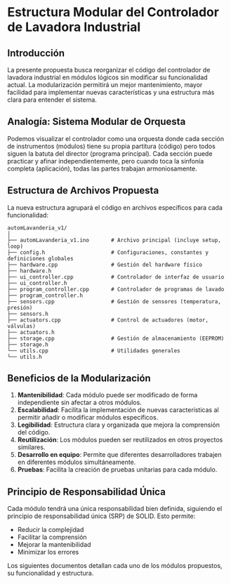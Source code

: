 # Estructura Modular del Controlador de Lavadora Industrial

## Introducción

La presente propuesta busca reorganizar el código del controlador de lavadora industrial en módulos lógicos sin modificar su funcionalidad actual. La modularización permitirá un mejor mantenimiento, mayor facilidad para implementar nuevas características y una estructura más clara para entender el sistema.

## Analogía: Sistema Modular de Orquesta

Podemos visualizar el controlador como una orquesta donde cada sección de instrumentos (módulos) tiene su propia partitura (código) pero todos siguen la batuta del director (programa principal). Cada sección puede practicar y afinar independientemente, pero cuando toca la sinfonía completa (aplicación), todas las partes trabajan armoniosamente.

## Estructura de Archivos Propuesta

La nueva estructura agrupará el código en archivos específicos para cada funcionalidad:

```
automLavanderia_v1/
│
├── automLavanderia_v1.ino       # Archivo principal (incluye setup, loop)
├── config.h                     # Configuraciones, constantes y definiciones globales
├── hardware.cpp                 # Gestión del hardware físico
├── hardware.h
├── ui_controller.cpp            # Controlador de interfaz de usuario
├── ui_controller.h
├── program_controller.cpp       # Controlador de programas de lavado
├── program_controller.h
├── sensors.cpp                  # Gestión de sensores (temperatura, presión)
├── sensors.h
├── actuators.cpp                # Control de actuadores (motor, válvulas)
├── actuators.h
├── storage.cpp                  # Gestión de almacenamiento (EEPROM)
├── storage.h
└── utils.cpp                    # Utilidades generales
└── utils.h
```

## Beneficios de la Modularización

1. **Mantenibilidad**: Cada módulo puede ser modificado de forma independiente sin afectar a otros módulos.
2. **Escalabilidad**: Facilita la implementación de nuevas características al permitir añadir o modificar módulos específicos.
3. **Legibilidad**: Estructura clara y organizada que mejora la comprensión del código.
4. **Reutilización**: Los módulos pueden ser reutilizados en otros proyectos similares.
5. **Desarrollo en equipo**: Permite que diferentes desarrolladores trabajen en diferentes módulos simultáneamente.
6. **Pruebas**: Facilita la creación de pruebas unitarias para cada módulo.

## Principio de Responsabilidad Única

Cada módulo tendrá una única responsabilidad bien definida, siguiendo el principio de responsabilidad única (SRP) de SOLID. Esto permite:

- Reducir la complejidad
- Facilitar la comprensión
- Mejorar la mantenibilidad
- Minimizar los errores

Los siguientes documentos detallan cada uno de los módulos propuestos, su funcionalidad y estructura.
